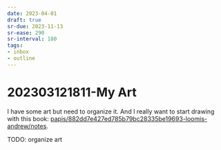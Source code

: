 ```yaml
---
date: 2023-04-01
draft: true
sr-due: 2023-11-13
sr-ease: 290
sr-interval: 180
tags:
- inbox
- outline
---
```


# 202303121811-My Art

I have some art but need to organize it. And I really want to start drawing with
this book: [papis/882dd7e427ed785b79bc28335be19693-loomis-andrew/notes](./papis/882dd7e427ed785b79bc28335be19693-loomis-andrew/notes.md).

TODO: organize art